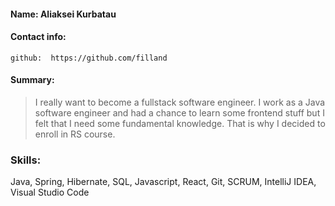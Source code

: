 #### Name: Aliaksei Kurbatau
#### Contact info:
    github:  https://github.com/filland
#### Summary: 
> I really want to become a fullstack software engineer. I work as a Java software engineer and had a chance to learn some frontend stuff but I felt that I need some fundamental knowledge. That is why I decided to enroll in RS course.

### Skills:
 Java, Spring, Hibernate, SQL, Javascript, React, Git, SCRUM, IntelliJ IDEA, Visual Studio Code


    